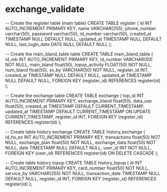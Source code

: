 # exchange_validate
-- Create the register table (main table)
CREATE TABLE register (
    id INT AUTO_INCREMENT PRIMARY KEY,
    name VARCHAR(255),
    phone_number varchar(50),
    password varchar(50),
    id_number varchar(50),
    created_at TIMESTAMP NULL DEFAULT NULL,
    updated_at TIMESTAMP NULL DEFAULT NULL,
    last_login_date DATE NULL DEFAULT NULL
);

-- Create the main_bland_table table
CREATE TABLE main_bland_table (
    id_mb INT AUTO_INCREMENT PRIMARY KEY,
    id_number VARCHAR(50) NOT NULL,
    main_bland float(50),
    topup_activity FLOAT(50) NOT NULL,
    num_bland float(50),
    sv_by VARCHAR(50) NOT NULL,
    register_id INT,
    created_at TIMESTAMP NULL DEFAULT NULL,
    updated_at TIMESTAMP NULL DEFAULT NULL,
    FOREIGN KEY (register_id) REFERENCES register(id)
);

-- Create the exchange table
CREATE TABLE exchange (
    top_id INT AUTO_INCREMENT PRIMARY KEY,
    exchange_bland float(50),
    data_use float(50),
    created_at TIMESTAMP DEFAULT CURRENT_TIMESTAMP,
    updated_at TIMESTAMP DEFAULT CURRENT_TIMESTAMP ON UPDATE CURRENT_TIMESTAMP,
    register_id INT,
    FOREIGN KEY (register_id) REFERENCES register(id)
);

-- Create table history exchange
CREATE TABLE history_exchange (
    id_hs_ex INT AUTO_INCREMENT PRIMARY KEY,
    transactions float(50) NOT NULL,
    exchange_plan float(50) NOT NULL,
    exchange_data float(50) NOT NULL,
    date TIMESTAMP NULL DEFAULT NULL,
    user_id INT NOT NULL,
    FOREIGN KEY (user_id) REFERENCES register(id) ON DELETE CASCADE
);


-- Create table history topup
CREATE TABLE history_topup (
    id INT AUTO_INCREMENT PRIMARY KEY,
    card_number float(50) NOT NULL,
    service_by VARCHAR(255) NOT NULL,
    transaction_date TIMESTAMP NULL DEFAULT NULL,
    register_id INT,
    FOREIGN KEY (register_id) REFERENCES register(id)
);
